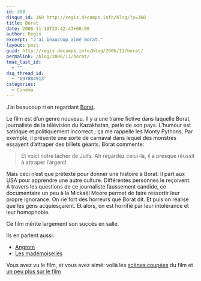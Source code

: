 ```yaml
---
id: 368
disqus_id: 368 http://regis.decamps.info/blog/?p=368
title: Borat
date: 2006-11-19T23:42:43+00:00
author: Régis
excerpt: "J'ai beaucoup aimé Borat."
layout: post
guid: http://regis.decamps.info/blog/2006/11/borat/
permalink: /blog/2006/11/borat/
tmac_last_id:
  - ""
dsq_thread_id:
  - "697884913"
categories:
  - Cinéma
---
```

J’ai beaucoup ri en regardant [Borat](http://www.borat-lefilm.com/).

Le film est d’un genre nouveau. Il y a une trame fictive dans laquelle Borat, journaliste de la télévision du Kazakhstan, parle de son pays. L’humour est satirique et politiquement incorrect ; ça me rappelle les Monty Pythons. Par exemple, il présente une sorte de carnaval dans lequel des monstres essayent d’attraper des billets géants. Borat commente:

> Et voici notre lâcher de Juifs. Ah regardez celui-là, il a presque réussit à attraper l’argent! 

Mais ceci n’est que prétexte pour donner une histoire à Borat. Il part aux USA pour apprendre une autre culture. Différentes personnes le reçoivent. À travers les questions de ce journaliste faussement candide, ce documentaire un peu à la Mickaël Moore permet de faire ressortir leur propre ignorance. On rie fort des horreurs que Borat dit. Et puis on réalise que les gens acquiesçaient. Et alors, on est horrifié par leur intolérance et leur homophobie. 

Ce film mérite largement son succès en salle.

Ils en parlent aussi: 

  * [Angrom](http://stup.org/blogs/angrom/archive/2006/11/20/1264.aspx)
  * [Les mademoiselles](http://lesmademoiselles.free.fr/?p=267)

Vous avez vu le film, et vous avez aimé: voilà les [scènes coupées](http://www.fluctuat.net/3713-Borat-les-scenes-coupees) du film et [un peu plus sur le film](http://philcake.canalblog.com/archives/2006/11/20/3213882.html)
